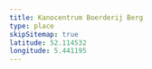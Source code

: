 ```yaml
---
title: Kanocentrum Boerderij Berg
type: place
skipSitemap: true
latitude: 52.114532
longitude: 5.441195
---
```

